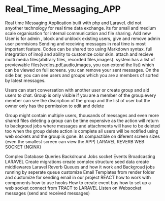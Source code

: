 # Real_Time_Messaging_APP
Real time Messaging Application built with php and Laravel.
did not anyother technology for real time data exchange.
its for small and medium scale organisation for internal communication and file sharing.
Add new User is for admin , block and unblock existing users, give and remove admin user permisions
Sending and receiving messages in real time is most important feature.
Codes can be shared too using Markdown syntax.
 full integration of imoji and ability to customize color skin.
attach and recieve multi media files(abitrary files, recorded files,images).
system has a list of previewable files(vedios,pdf,audio,images, you can extend the list) which can be viewed on full screens.
you can remove your sent messages.
On the side bar, you can see users and groups which you are a members of sorted by latest messages.

Users can start conversation with another user or create group and aid users to chat.
Group is only visible if you are a member of the group.every member can see the discription of the group and the list of user but the owner only has the permission to edit and delete

Group might contain multiple users, thousands of messages and even more shared files
deleting a group can be time expensive as the action will return to backgroud jobs where messages and attachments will have to be deleted too
when the group delete action is complete all users will be notified using web sockets and the group is gone.
its compactible on diferent screen sizes (even the smallest screen can view the APP)
LARAVEL REVERB
WEB SOCKET
{NGINX}

 Complex Database Queries
Backdround Jobs
socket Events
Broadcasting
LARAVEL
Create migrations
create complex structure seed data
create middlewares
Laravel Reverb
Queues and how it work and Backgroud jobs running by seperate queue
customize Email Templates from render folder and customize for sending email in our project
REACT
how to work with components
how to use hooks
How to create event bus
how to set up a web socket connect from TRACT to LARAVEL
Listen on Websocket messages (send and received messages)


